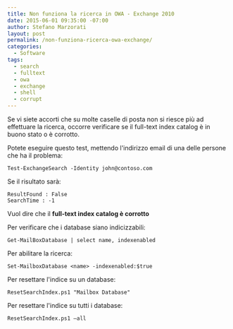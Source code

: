 ```yaml
---
title: Non funziona la ricerca in OWA - Exchange 2010
date: 2015-06-01 09:35:00 -07:00
author: Stefano Marzorati
layout: post
permalink: /non-funziona-ricerca-owa-exchange/
categories:
  - Software
tags:
  - search
  - fulltext
  - owa
  - exchange
  - shell
  - corrupt
---
```

Se vi siete accorti che su molte caselle di posta non si riesce più ad effettuare la ricerca, occorre verificare se il full-text index catalog è in buono stato o è corrotto.   

Potete eseguire questo test, mettendo l'indirizzo email di una delle persone che ha il problema:   

	Test-ExchangeSearch -Identity john@contoso.com

Se il risultato sarà:   

	ResultFound : False
	SearchTime : -1

Vuol dire che il **full-text index catalog è corrotto**

Per verificare che i database siano indicizzabili:   

	Get-MailBoxDatabase | select name, indexenabled

Per abilitare la ricerca:   

	Set-MailboxDatabase <name> -indexenabled:$true

Per resettare l'indice su un database:   

	ResetSearchIndex.ps1 "Mailbox Database"   

Per resettare l'indice su tutti i database:   

	ResetSearchIndex.ps1 –all